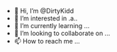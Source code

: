 - 👋 Hi, I’m @DirtyKidd
- 👀 I’m interested in .a..
- 🌱 I’m currently learning ...
- 💞️ I’m looking to collaborate on ...
- 📫 How to reach me ...

<!---
DirtyKidd/DirtyKidd is a ✨ special ✨ repository because its `README.md` (this file) appears on your GitHub profile.
You can click the Preview link to take a look at your changes.
--->
